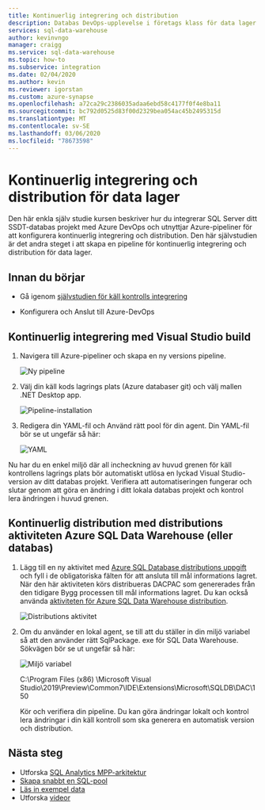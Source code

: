 ```yaml
---
title: Kontinuerlig integrering och distribution
description: Databas DevOps-upplevelse i företags klass för data lager hantering med inbyggt stöd för kontinuerlig integrering och distribution med hjälp av Azure-pipelines.
services: sql-data-warehouse
author: kevinvngo
manager: craigg
ms.service: sql-data-warehouse
ms.topic: how-to
ms.subservice: integration
ms.date: 02/04/2020
ms.author: kevin
ms.reviewer: igorstan
ms.custom: azure-synapse
ms.openlocfilehash: a72ca29c2386035adaa6ebd58c4177f0f4e8ba11
ms.sourcegitcommit: bc792d0525d83f00d2329bea054ac45b2495315d
ms.translationtype: MT
ms.contentlocale: sv-SE
ms.lasthandoff: 03/06/2020
ms.locfileid: "78673598"
---
```

# <a name="continuous-integration-and-deployment-for-data-warehousing"></a>Kontinuerlig integrering och distribution för data lager

Den här enkla själv studie kursen beskriver hur du integrerar SQL Server ditt SSDT-databas projekt med Azure DevOps och utnyttjar Azure-pipeliner för att konfigurera kontinuerlig integrering och distribution. Den här självstudien är det andra steget i att skapa en pipeline för kontinuerlig integrering och distribution för data lager. 

## <a name="before-you-begin"></a>Innan du börjar

- Gå igenom [självstudien för käll kontrolls integrering](https://docs.microsoft.com/azure/sql-data-warehouse/sql-data-warehouse-source-control-integration)

- Konfigurera och Anslut till Azure-DevOps


## <a name="continuous-integration-with-visual-studio-build"></a>Kontinuerlig integrering med Visual Studio build

1. Navigera till Azure-pipeliner och skapa en ny versions pipeline.

      ![Ny pipeline](media/sql-data-warehouse-continuous-integration-and-deployment/1-new-build-pipeline.png "Ny pipeline")

2. Välj din käll kods lagrings plats (Azure databaser git) och välj mallen .NET Desktop app.

      ![Pipeline-installation](media/sql-data-warehouse-continuous-integration-and-deployment/2-pipeline-setup.png "Pipeline-installation") 

3. Redigera din YAML-fil och Använd rätt pool för din agent. Din YAML-fil bör se ut ungefär så här:

      ![YAML](media/sql-data-warehouse-continuous-integration-and-deployment/3-yaml-file.png "YAML")

Nu har du en enkel miljö där all incheckning av huvud grenen för käll kontrollens lagrings plats bör automatiskt utlösa en lyckad Visual Studio-version av ditt databas projekt. Verifiera att automatiseringen fungerar och slutar genom att göra en ändring i ditt lokala databas projekt och kontrol lera ändringen i huvud grenen.


## <a name="continuous-deployment-with-the-azure-sql-data-warehouse-or-database-deployment-task"></a>Kontinuerlig distribution med distributions aktiviteten Azure SQL Data Warehouse (eller databas)

1. Lägg till en ny aktivitet med [Azure SQL Database distributions uppgift](https://docs.microsoft.com/azure/devops/pipelines/tasks/deploy/sql-azure-dacpac-deployment?view=azure-devops) och fyll i de obligatoriska fälten för att ansluta till mål informations lagret. När den här aktiviteten körs distribueras DACPAC som genererades från den tidigare Bygg processen till mål informations lagret. Du kan också använda [aktiviteten för Azure SQL Data Warehouse distribution](https://marketplace.visualstudio.com/items?itemName=ms-sql-dw.SQLDWDeployment). 

      ![Distributions aktivitet](media/sql-data-warehouse-continuous-integration-and-deployment/4-deployment-task.png "Distributions aktivitet")

2. Om du använder en lokal agent, se till att du ställer in din miljö variabel så att den använder rätt SqlPackage. exe för SQL Data Warehouse. Sökvägen bör se ut ungefär så här:

      ![Miljö variabel](media/sql-data-warehouse-continuous-integration-and-deployment/5-environment-variable-preview.png "Miljö variabel")

   C:\Program Files (x86) \Microsoft Visual Studio\2019\Preview\Common7\IDE\Extensions\Microsoft\SQLDB\DAC\150  

   Kör och verifiera din pipeline. Du kan göra ändringar lokalt och kontrol lera ändringar i din käll kontroll som ska generera en automatisk version och distribution.

## <a name="next-steps"></a>Nästa steg

- Utforska [SQL Analytics MPP-arkitektur](massively-parallel-processing-mpp-architecture.md)
- [Skapa snabbt en SQL-pool](create-data-warehouse-portal.md)
- [Läs in exempel data](sql-data-warehouse-load-sample-databases.md)
- Utforska [videor](/azure/sql-data-warehouse/sql-data-warehouse-videos)
